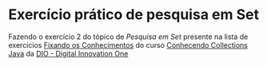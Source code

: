 # Exercício prático de pesquisa em Set

Fazendo o exercício 2 do tópico de *Pesquisa em Set* presente na
lista de exercícios
[Fixando os Conhecimentos](https://github.com/cami-la/collections-java-api-2023/tree/master/src/main/java/set/README.md) do curso [Conhecendo Collections Java](https://web.dio.me/track/bradesco-java-cloud-native/course/conhecendo-collections-java/learning/c5d6f4e1-6d05-4eea-93d8-d292c708999f)
da [DIO - Digital Innovation One](https://web.dio.me/)
